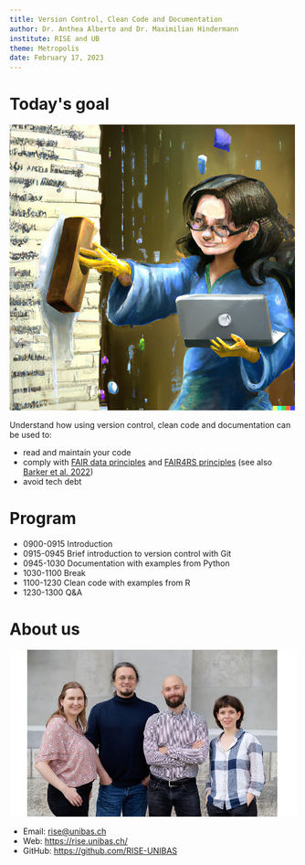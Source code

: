 ```yaml
---
title: Version Control, Clean Code and Documentation
author: Dr. Anthea Alberto and Dr. Maximilian Hindermann
institute: RISE and UB
theme: Metropolis
date: February 17, 2023
---
```


# Today's goal

![](images/title_image.png "'An oil painting of a programmer cleaning her code with soap' by Maximilian Hindermann and DALLE-2")

Understand how using version control, clean code and documentation can be used to:

- read and maintain your code
- comply with [FAIR data principles](https://force11.org/info/the-fair-data-principles/) and [FAIR4RS principles](https://zenodo.org/record/6623556#.Y-uTsq2ZNaQ) (see also [Barker et al. 2022](https://doi.org/10.1038/s41597-022-01710-x)) 
- avoid tech debt

# Program

- 0900-0915 Introduction
- 0915-0945 Brief introduction to version control with Git
- 0945-1030 Documentation with examples from Python
- 1030-1100 Break
- 1100-1230 Clean code with examples from R
- 1230-1300 Q&A

# About us

![](images/rise.jpg "The RISE team")

- Email: rise@unibas.ch 
- Web: https://rise.unibas.ch/
- GitHub: https://github.com/RISE-UNIBAS
